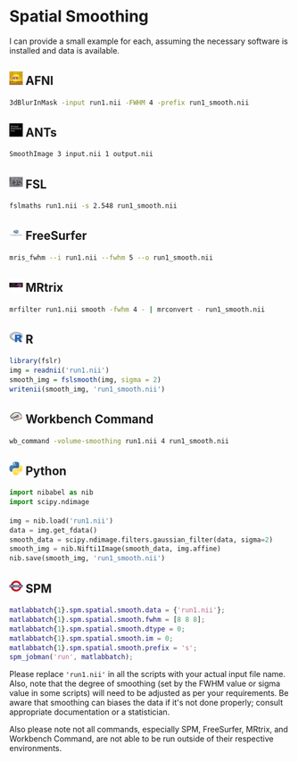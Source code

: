 # Spatial Smoothing

I can provide a small example for each, assuming the necessary software is installed and data is available.

## <img src="../../icons/afni.png" height="24px" /> AFNI
```bash
3dBlurInMask -input run1.nii -FWHM 4 -prefix run1_smooth.nii
```

## <img src="../../icons/ants.png" height="24px" /> ANTs
```bash
SmoothImage 3 input.nii 1 output.nii
```

## <img src="../../icons/fsl.png" height="24px" /> FSL
```bash
fslmaths run1.nii -s 2.548 run1_smooth.nii
```

## <img src="../../icons/freesurfer.png" height="24px" /> FreeSurfer
```bash
mris_fwhm --i run1.nii --fwhm 5 --o run1_smooth.nii
```

## <img src="../../icons/mrtrix.png" height="24px" /> MRtrix
```bash
mrfilter run1.nii smooth -fwhm 4 - | mrconvert - run1_smooth.nii
```

## <img src="../../icons/r.png" height="24px" /> R
```r
library(fslr)
img = readnii('run1.nii')
smooth_img = fslsmooth(img, sigma = 2)
writenii(smooth_img, 'run1_smooth.nii')
```

## <img src="../../icons/workbench_command.png" height="24px" /> Workbench Command
```bash
wb_command -volume-smoothing run1.nii 4 run1_smooth.nii
```

## <img src="../../icons/python.png" height="24px" /> Python
```python
import nibabel as nib
import scipy.ndimage

img = nib.load('run1.nii')
data = img.get_fdata()
smooth_data = scipy.ndimage.filters.gaussian_filter(data, sigma=2)
smooth_img = nib.Nifti1Image(smooth_data, img.affine)
nib.save(smooth_img, 'run1_smooth.nii')
```

## <img src="../../icons/spm.png" height="24px" /> SPM
```matlab
matlabbatch{1}.spm.spatial.smooth.data = {'run1.nii'};
matlabbatch{1}.spm.spatial.smooth.fwhm = [8 8 8];
matlabbatch{1}.spm.spatial.smooth.dtype = 0;
matlabbatch{1}.spm.spatial.smooth.im = 0;
matlabbatch{1}.spm.spatial.smooth.prefix = 's';
spm_jobman('run', matlabbatch);
```
Please replace `'run1.nii'` in all the scripts with your actual input file name. Also, note that the degree of smoothing (set by the FWHM value or sigma value in some scripts) will need to be adjusted as per your requirements. Be aware that smoothing can biases the data if it's not done properly; consult appropriate documentation or a statistician.

Also please note not all commands, especially SPM, FreeSurfer, MRtrix, and Workbench Command, are not able to be run outside of their respective environments.